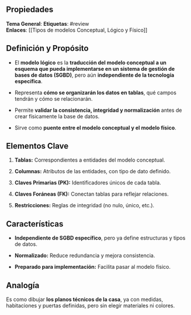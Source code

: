 ## Propiedades
**Tema General**:
**Etiquetas**: #review  
**Enlaces**: [[Tipos de modelos Conceptual, Lógico y Físico]]
## Definición y Propósito

+ El **modelo lógico** es la **traducción del modelo conceptual a un esquema que pueda implementarse en un sistema de gestión de bases de datos (SGBD)**, pero aún **independiente de la tecnología específica**.
+ Representa **cómo se organizarán los datos en tablas**, qué campos tendrán y cómo se relacionarán.
    
+ Permite **validar la consistencia, integridad y normalización** antes de crear físicamente la base de datos.
    
+ Sirve como **puente entre el modelo conceptual y el modelo físico**.

## Elementos Clave

1. **Tablas:** Correspondientes a entidades del modelo conceptual.
    
2. **Columnas:** Atributos de las entidades, con tipo de dato definido.
    
3. **Claves Primarias (PK):** Identificadores únicos de cada tabla.
    
4. **Claves Foráneas (FK):** Conectan tablas para reflejar relaciones.
    
5. **Restricciones:** Reglas de integridad (no nulo, único, etc.).

## Características

+ **Independiente de SGBD específico**, pero ya define estructuras y tipos de datos.
    
+ **Normalizado:** Reduce redundancia y mejora consistencia.
    
+ **Preparado para implementación:** Facilita pasar al modelo físico.

## Analogía

Es como dibujar **los planos técnicos de la casa**, ya con medidas, habitaciones y puertas definidas, pero sin elegir materiales ni colores.
